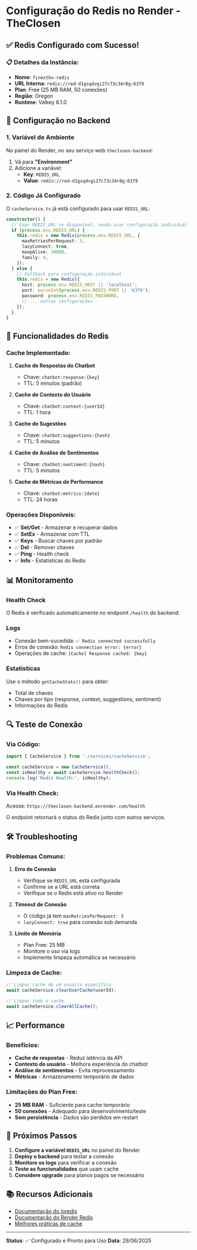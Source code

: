 # Configuração do Redis no Render - TheClosen

## ✅ Redis Configurado com Sucesso!

### 📋 **Detalhes da Instância:**
- **Nome**: `finextho-redis`
- **URL Interna**: `redis://red-d1gsqdvgi27c73c34r8g:6379`
- **Plan**: Free (25 MB RAM, 50 conexões)
- **Região**: Oregon
- **Runtime**: Valkey 8.1.0

## 🔧 **Configuração no Backend**

### 1. **Variável de Ambiente**

No painel do Render, no seu serviço web `theclosen-backend`:

1. Vá para **"Environment"**
2. Adicione a variável:
   - **Key**: `REDIS_URL`
   - **Value**: `redis://red-d1gsqdvgi27c73c34r8g:6379`

### 2. **Código Já Configurado**

O `cacheService.ts` já está configurado para usar `REDIS_URL`:

```typescript
constructor() {
  // Usar REDIS_URL se disponível, senão usar configuração individual
  if (process.env.REDIS_URL) {
    this.redis = new Redis(process.env.REDIS_URL, {
      maxRetriesPerRequest: 3,
      lazyConnect: true,
      keepAlive: 30000,
      family: 4,
    });
  } else {
    // Fallback para configuração individual
    this.redis = new Redis({
      host: process.env.REDIS_HOST || 'localhost',
      port: parseInt(process.env.REDIS_PORT || '6379'),
      password: process.env.REDIS_PASSWORD,
      // ... outras configurações
    });
  }
}
```

## 🚀 **Funcionalidades do Redis**

### **Cache Implementado:**

1. **Cache de Respostas do Chatbot**
   - Chave: `chatbot:response:{key}`
   - TTL: 5 minutos (padrão)

2. **Cache de Contexto do Usuário**
   - Chave: `chatbot:context:{userId}`
   - TTL: 1 hora

3. **Cache de Sugestões**
   - Chave: `chatbot:suggestions:{hash}`
   - TTL: 5 minutos

4. **Cache de Análise de Sentimentos**
   - Chave: `chatbot:sentiment:{hash}`
   - TTL: 5 minutos

5. **Cache de Métricas de Performance**
   - Chave: `chatbot:metrics:{date}`
   - TTL: 24 horas

### **Operações Disponíveis:**

- ✅ **Set/Get** - Armazenar e recuperar dados
- ✅ **SetEx** - Armazenar com TTL
- ✅ **Keys** - Buscar chaves por padrão
- ✅ **Del** - Remover chaves
- ✅ **Ping** - Health check
- ✅ **Info** - Estatísticas do Redis

## 📊 **Monitoramento**

### **Health Check**
O Redis é verificado automaticamente no endpoint `/health` do backend.

### **Logs**
- Conexão bem-sucedida: `✅ Redis connected successfully`
- Erros de conexão: `Redis connection error: {error}`
- Operações de cache: `[Cache] Response cached: {key}`

### **Estatísticas**
Use o método `getCacheStats()` para obter:
- Total de chaves
- Chaves por tipo (response, context, suggestions, sentiment)
- Informações do Redis

## 🔍 **Teste de Conexão**

### **Via Código:**
```typescript
import { CacheService } from './services/cacheService';

const cacheService = new CacheService();
const isHealthy = await cacheService.healthCheck();
console.log('Redis Health:', isHealthy);
```

### **Via Health Check:**
Acesse: `https://theclosen-backend.onrender.com/health`

O endpoint retornará o status do Redis junto com outros serviços.

## 🛠️ **Troubleshooting**

### **Problemas Comuns:**

1. **Erro de Conexão**
   - Verifique se `REDIS_URL` está configurada
   - Confirme se a URL está correta
   - Verifique se o Redis está ativo no Render

2. **Timeout de Conexão**
   - O código já tem `maxRetriesPerRequest: 3`
   - `lazyConnect: true` para conexão sob demanda

3. **Limite de Memória**
   - Plan Free: 25 MB
   - Monitore o uso via logs
   - Implemente limpeza automática se necessário

### **Limpeza de Cache:**

```typescript
// Limpar cache de um usuário específico
await cacheService.clearUserCache(userId);

// Limpar todo o cache
await cacheService.clearAllCache();
```

## 📈 **Performance**

### **Benefícios:**
- **Cache de respostas** - Reduz latência da API
- **Contexto do usuário** - Melhora experiência do chatbot
- **Análise de sentimentos** - Evita reprocessamento
- **Métricas** - Armazenamento temporário de dados

### **Limitações do Plan Free:**
- **25 MB RAM** - Suficiente para cache temporário
- **50 conexões** - Adequado para desenvolvimento/teste
- **Sem persistência** - Dados são perdidos em restart

## 🔄 **Próximos Passos**

1. **Configure a variável `REDIS_URL`** no painel do Render
2. **Deploy o backend** para testar a conexão
3. **Monitore os logs** para verificar a conexão
4. **Teste as funcionalidades** que usam cache
5. **Considere upgrade** para planos pagos se necessário

## 📚 **Recursos Adicionais**

- [Documentação do ioredis](https://github.com/luin/ioredis)
- [Documentação do Render Redis](https://render.com/docs/redis)
- [Melhores práticas de cache](https://redis.io/topics/patterns)

---

**Status**: ✅ Configurado e Pronto para Uso
**Data**: 29/06/2025 